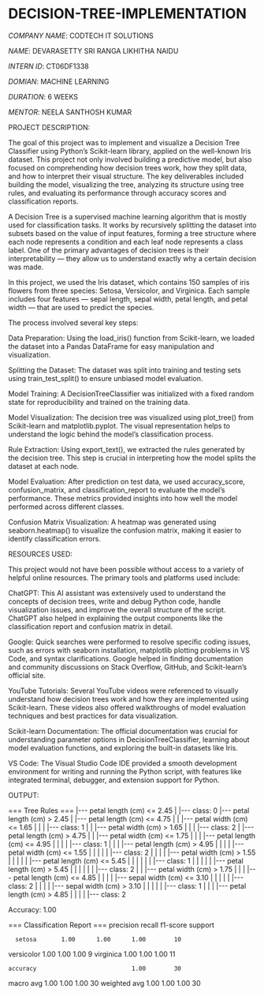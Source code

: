 # DECISION-TREE-IMPLEMENTATION

*COMPANY NAME*: CODTECH IT SOLUTIONS

*NAME*: DEVARASETTY SRI RANGA LIKHITHA NAIDU

*INTERN ID*: CT06DF1338

*DOMIAN*: MACHINE LEARNING

*DURATION*: 6 WEEKS

*MENTOR*:  NEELA SANTHOSH KUMAR

PROJECT DESCRIPTION:

The goal of this project was to implement and visualize a Decision Tree Classifier using Python’s Scikit-learn library, applied on the well-known Iris dataset. This project not only involved building a predictive model, but also focused on comprehending how decision trees work, how they split data, and how to interpret their visual structure. The key deliverables included building the model, visualizing the tree, analyzing its structure using tree rules, and evaluating its performance through accuracy scores and classification reports.

A Decision Tree is a supervised machine learning algorithm that is mostly used for classification tasks. It works by recursively splitting the dataset into subsets based on the value of input features, forming a tree structure where each node represents a condition and each leaf node represents a class label. One of the primary advantages of decision trees is their interpretability — they allow us to understand exactly why a certain decision was made.

In this project, we used the Iris dataset, which contains 150 samples of iris flowers from three species: Setosa, Versicolor, and Virginica. Each sample includes four features — sepal length, sepal width, petal length, and petal width — that are used to predict the species.

The process involved several key steps:

Data Preparation: Using the load_iris() function from Scikit-learn, we loaded the dataset into a Pandas DataFrame for easy manipulation and visualization.

Splitting the Dataset: The dataset was split into training and testing sets using train_test_split() to ensure unbiased model evaluation.

Model Training: A DecisionTreeClassifier was initialized with a fixed random state for reproducibility and trained on the training data.

Model Visualization: The decision tree was visualized using plot_tree() from Scikit-learn and matplotlib.pyplot. The visual representation helps to understand the logic behind the model’s classification process.

Rule Extraction: Using export_text(), we extracted the rules generated by the decision tree. This step is crucial in interpreting how the model splits the dataset at each node.

Model Evaluation: After prediction on test data, we used accuracy_score, confusion_matrix, and classification_report to evaluate the model’s performance. These metrics provided insights into how well the model performed across different classes.

Confusion Matrix Visualization: A heatmap was generated using seaborn.heatmap() to visualize the confusion matrix, making it easier to identify classification errors.

RESOURCES USED:

This project would not have been possible without access to a variety of helpful online resources. The primary tools and platforms used include:

ChatGPT: This AI assistant was extensively used to understand the concepts of decision trees, write and debug Python code, handle visualization issues, and improve the overall structure of the script. ChatGPT also helped in explaining the output components like the classification report and confusion matrix in detail.

Google: Quick searches were performed to resolve specific coding issues, such as errors with seaborn installation, matplotlib plotting problems in VS Code, and syntax clarifications. Google helped in finding documentation and community discussions on Stack Overflow, GitHub, and Scikit-learn’s official site.

YouTube Tutorials: Several YouTube videos were referenced to visually understand how decision trees work and how they are implemented using Scikit-learn. These videos also offered walkthroughs of model evaluation techniques and best practices for data visualization.

Scikit-learn Documentation: The official documentation was crucial for understanding parameter options in DecisionTreeClassifier, learning about model evaluation functions, and exploring the built-in datasets like Iris.

VS Code: The Visual Studio Code IDE provided a smooth development environment for writing and running the Python script, with features like integrated terminal, debugger, and extension support for Python.

OUTPUT:

=== Tree Rules ===
|--- petal length (cm) <= 2.45
|   |--- class: 0
|--- petal length (cm) >  2.45
|   |--- petal length (cm) <= 4.75
|   |   |--- petal width (cm) <= 1.65
|   |   |   |--- class: 1
|   |   |--- petal width (cm) >  1.65
|   |   |   |--- class: 2
|   |--- petal length (cm) >  4.75
|   |   |--- petal width (cm) <= 1.75
|   |   |   |--- petal length (cm) <= 4.95
|   |   |   |   |--- class: 1
|   |   |   |--- petal length (cm) >  4.95
|   |   |   |   |--- petal width (cm) <= 1.55
|   |   |   |   |   |--- class: 2
|   |   |   |   |--- petal width (cm) >  1.55
|   |   |   |   |   |--- petal length (cm) <= 5.45
|   |   |   |   |   |   |--- class: 1
|   |   |   |   |   |--- petal length (cm) >  5.45
|   |   |   |   |   |   |--- class: 2
|   |   |--- petal width (cm) >  1.75
|   |   |   |--- petal length (cm) <= 4.85
|   |   |   |   |--- sepal width (cm) <= 3.10
|   |   |   |   |   |--- class: 2
|   |   |   |   |--- sepal width (cm) >  3.10
|   |   |   |   |   |--- class: 1
|   |   |   |--- petal length (cm) >  4.85
|   |   |   |   |--- class: 2


Accuracy: 1.00

=== Classification Report ===
              precision    recall  f1-score   support

      setosa       1.00      1.00      1.00        10
  versicolor       1.00      1.00      1.00         9
   virginica       1.00      1.00      1.00        11

    accuracy                           1.00        30
   macro avg       1.00      1.00      1.00        30
weighted avg       1.00      1.00      1.00        30

